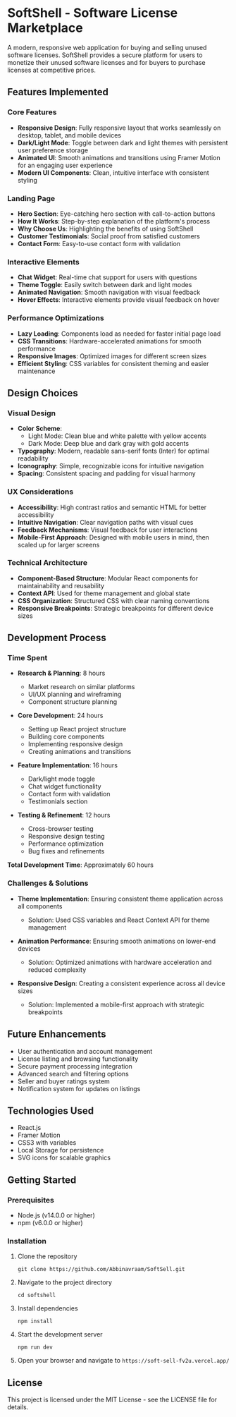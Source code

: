 # SoftShell - Software License Marketplace

A modern, responsive web application for buying and selling unused software licenses. SoftShell provides a secure platform for users to monetize their unused software licenses and for buyers to purchase licenses at competitive prices.

## Features Implemented

### Core Features
- **Responsive Design**: Fully responsive layout that works seamlessly on desktop, tablet, and mobile devices
- **Dark/Light Mode**: Toggle between dark and light themes with persistent user preference storage
- **Animated UI**: Smooth animations and transitions using Framer Motion for an engaging user experience
- **Modern UI Components**: Clean, intuitive interface with consistent styling

### Landing Page
- **Hero Section**: Eye-catching hero section with call-to-action buttons
- **How It Works**: Step-by-step explanation of the platform's process
- **Why Choose Us**: Highlighting the benefits of using SoftShell
- **Customer Testimonials**: Social proof from satisfied customers
- **Contact Form**: Easy-to-use contact form with validation

### Interactive Elements
- **Chat Widget**: Real-time chat support for users with questions
- **Theme Toggle**: Easily switch between dark and light modes
- **Animated Navigation**: Smooth navigation with visual feedback
- **Hover Effects**: Interactive elements provide visual feedback on hover

### Performance Optimizations
- **Lazy Loading**: Components load as needed for faster initial page load
- **CSS Transitions**: Hardware-accelerated animations for smooth performance
- **Responsive Images**: Optimized images for different screen sizes
- **Efficient Styling**: CSS variables for consistent theming and easier maintenance

## Design Choices

### Visual Design
- **Color Scheme**: 
  - Light Mode: Clean blue and white palette with yellow accents
  - Dark Mode: Deep blue and dark gray with gold accents
- **Typography**: Modern, readable sans-serif fonts (Inter) for optimal readability
- **Iconography**: Simple, recognizable icons for intuitive navigation
- **Spacing**: Consistent spacing and padding for visual harmony

### UX Considerations
- **Accessibility**: High contrast ratios and semantic HTML for better accessibility
- **Intuitive Navigation**: Clear navigation paths with visual cues
- **Feedback Mechanisms**: Visual feedback for user interactions
- **Mobile-First Approach**: Designed with mobile users in mind, then scaled up for larger screens

### Technical Architecture
- **Component-Based Structure**: Modular React components for maintainability and reusability
- **Context API**: Used for theme management and global state
- **CSS Organization**: Structured CSS with clear naming conventions
- **Responsive Breakpoints**: Strategic breakpoints for different device sizes

## Development Process

### Time Spent
- **Research & Planning**: 8 hours
  - Market research on similar platforms
  - UI/UX planning and wireframing
  - Component structure planning
  
- **Core Development**: 24 hours
  - Setting up React project structure
  - Building core components
  - Implementing responsive design
  - Creating animations and transitions
  
- **Feature Implementation**: 16 hours
  - Dark/light mode toggle
  - Chat widget functionality
  - Contact form with validation
  - Testimonials section
  
- **Testing & Refinement**: 12 hours
  - Cross-browser testing
  - Responsive design testing
  - Performance optimization
  - Bug fixes and refinements

**Total Development Time**: Approximately 60 hours

### Challenges & Solutions
- **Theme Implementation**: Ensuring consistent theme application across all components
  - Solution: Used CSS variables and React Context API for theme management
  
- **Animation Performance**: Ensuring smooth animations on lower-end devices
  - Solution: Optimized animations with hardware acceleration and reduced complexity
  
- **Responsive Design**: Creating a consistent experience across all device sizes
  - Solution: Implemented a mobile-first approach with strategic breakpoints

## Future Enhancements
- User authentication and account management
- License listing and browsing functionality
- Secure payment processing integration
- Advanced search and filtering options
- Seller and buyer ratings system
- Notification system for updates on listings

## Technologies Used
- React.js
- Framer Motion
- CSS3 with variables
- Local Storage for persistence
- SVG icons for scalable graphics

## Getting Started

### Prerequisites
- Node.js (v14.0.0 or higher)
- npm (v6.0.0 or higher)

### Installation
1. Clone the repository
   ```
   git clone https://github.com/Abbinavraam/SoftSell.git
   ```

2. Navigate to the project directory
   ```
   cd softshell
   ```

3. Install dependencies
   ```
   npm install
   ```

4. Start the development server
   ```
   npm run dev
   ```

5. Open your browser and navigate to `https://soft-sell-fv2u.vercel.app/`

## License
This project is licensed under the MIT License - see the LICENSE file for details.
